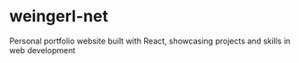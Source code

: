 # weingerl-net
Personal portfolio website built with React, showcasing projects and skills in web development
